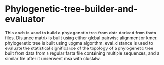 # Phylogenetic-tree-builder-and-evaluator
This code is used to build a phylogenetic tree from data derived from fasta files.
Distance matrix is built using either global pairwise alignment or kmer. 
phylogenetic tree is built using upgma algorithm. 
eval_distance is used to evaluate the statistical significance of the topology of a phylogenetic tree built from data from a regular fasta file containing multiple sequences, and a similar file after it underwent msa with clustalw.
